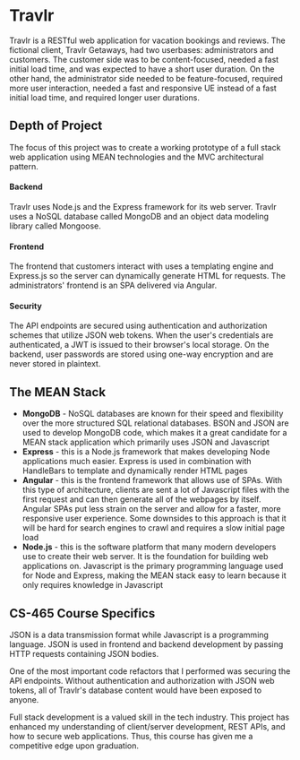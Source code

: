 # Travlr

Travlr is a RESTful web application for vacation bookings and reviews. The fictional client, Travlr Getaways, had two userbases: administrators and customers. The customer side was to be content-focused, needed a fast initial load time, and was expected to have a short user duration. On the other hand, the administrator side needed to be feature-focused, required more user interaction, needed a fast and responsive UE instead of a fast initial load time, and required longer user durations.

## Depth of Project

The focus of this project was to create a working prototype of a full stack web application using MEAN technologies and the MVC architectural pattern.

#### Backend

Travlr uses Node.js and the Express framework for its web server. Travlr uses a NoSQL database called MongoDB and an object data modeling library called Mongoose.

#### Frontend

The frontend that customers interact with uses a templating engine and Express.js so the server can dynamically generate HTML for requests. The administrators' frontend is an SPA delivered via Angular.

#### Security

The API endpoints are secured using authentication and authorization schemes that utilize JSON web tokens. When the user's credentials are authenticated, a JWT is issued to their browser's local storage. On the backend, user passwords are stored using one-way encryption and are never stored in plaintext.

## The MEAN Stack

- **MongoDB** - NoSQL databases are known for their speed and flexibility over the more structured SQL relational databases. BSON and JSON are used to develop MongoDB code, which makes it a great candidate for a MEAN stack application which primarily uses JSON and Javascript
- **Express** - this is a Node.js framework that makes developing Node applications much easier. Express is used in combination with HandleBars to template and dynamically render HTML pages
- **Angular** - this is the frontend framework that allows use of SPAs. With this type of architecture, clients are sent a lot of Javascript files with the first request and can then generate all of the webpages by itself. Angular SPAs put less strain on the server and allow for a faster, more responsive user experience. Some downsides to this approach is that it will be hard for search engines to crawl and requires a slow initial page load
- **Node.js** - this is the software platform that many modern developers use to create their web server. It is the foundation for building web applications on. Javascript is the primary programming language used for Node and Express, making the MEAN stack easy to learn because it only requires knowledge in Javascript

## CS-465 Course Specifics

JSON is a data transmission format while Javascript is a programming language. JSON is used in frontend and backend development by passing HTTP requests containing JSON bodies.

One of the most important code refactors that I performed was securing the API endpoints. Without authentication and authorization with JSON web tokens, all of Travlr's database content would have been exposed to anyone.

Full stack development is a valued skill in the tech industry. This project has enhanced my understanding of client/server development, REST APIs, and how to secure web applications. Thus, this course has given me a competitive edge upon graduation.
